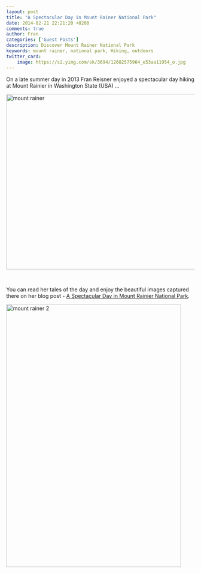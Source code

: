 ```yaml
---
layout: post
title: "A Spectacular Day in Mount Rainer National Park"
date: 2014-02-21 22:21:20 +0200
comments: true
author: Fran
categories: ['Guest Posts']
description: Discover Mount Rainer National Park
keywords: mount rainer, national park, Hiking, outdoors
twitter_card:
    image: https://s2.yimg.com/sk/3694/12682575964_e53aa11954_o.jpg
---
```

On a late summer day in 2013 Fran Reisner enjoyed a spectacular day hiking at Mount Rainier in Washington State (USA) ... 

<a href="http://www.flickr.com/photos/90204224@N07/12682575964/"><img src="https://s2.yimg.com/sk/3694/12682575964_e53aa11954_o.jpg" width="700" height="467" alt="mount rainer"></a>
<!--more--><br>

You can read her tales of the day and enjoy the beautiful images captured there on her blog post - <a href="http://journeyinfocus.com/2013/10/31/a-spectacular-day-in-mount-rainier-national-park/" target="_blank">A Spectacular Day in Mount Rainier National Park</a>.

<a href="http://www.flickr.com/photos/90204224@N07/12682249763/"><img src="https://v4s.yimg.com/sj/2838/12682249763_10415eab16_o.jpg" width="467" height="700" alt="mount rainer 2"></a>